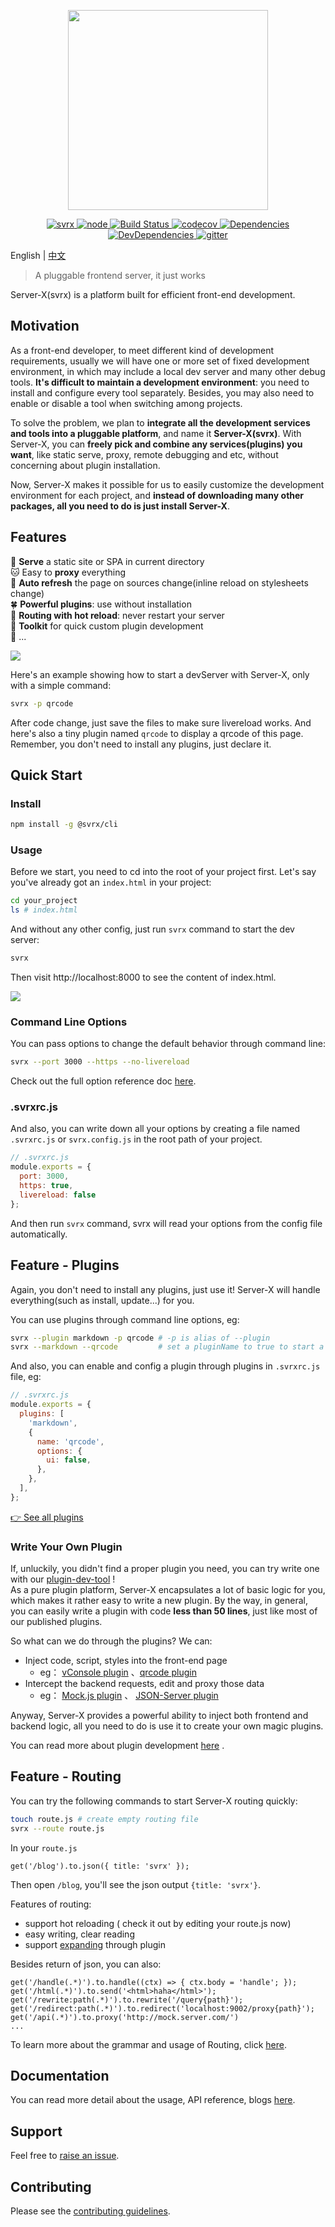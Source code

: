 <p align="center">
  <img width="320" src="https://svrx.io/assets/images/banner.png">
</p>

<p align="center">
  <a href="https://www.npmjs.com/package/svrx">
    <img src="https://img.shields.io/npm/v/@svrx/svrx?style=flat-square" alt="svrx">
  </a>
  <a href="https://nodejs.org/en/">
    <img src="https://img.shields.io/node/v/@svrx/svrx?style=flat-square" alt="node">
  </a>
  <a href="https://travis-ci.org/svrxjs/svrx" rel="nofollow">
    <img src="https://img.shields.io/travis/svrxjs/svrx/master?style=flat-square&logo=travis" alt="Build Status">
  </a>
  <a href="https://codecov.io/gh/svrxjs/svrx">
    <img src="https://img.shields.io/codecov/c/gh/svrxjs/svrx?style=flat-square&logo=codecov" alt="codecov">
  </a>
  <a href="https://david-dm.org/svrxjs/svrx?path=packages%2Fsvrx">
    <img src="https://img.shields.io/david/svrxjs/svrx?path=packages%2Fsvrx&style=flat-square" alt="Dependencies">
  </a>
  <a href="https://david-dm.org/svrxjs/svrx?path=packages%2Fsvrx&type=dev">
    <img src="https://img.shields.io/david/dev/svrxjs/svrx?path=packages%2Fsvrx&style=flat-square" alt="DevDependencies">
  </a>
  <a href="https://gitter.im/svrxjs/svrx?utm_source=badge&utm_medium=badge&utm_campaign=pr-badge&utm_content=badge">
    <img src="https://badges.gitter.im/svrxjs/svrx.svg" alt="gitter">
  </a>
</p>

English | [中文](README.zh-CN.md)

> A pluggable frontend server, it just works

Server-X(svrx) is a platform built for efficient front-end development.

## Motivation

As a front-end developer, to meet different kind of development requirements, 
usually we will have one or more set of fixed development environment, 
in which may include a local dev server and many other debug tools. 
**It's difficult to maintain a development environment**: 
you need to install and configure every tool separately. 
Besides, you may also need to enable or disable a tool when switching among projects.

To solve the problem, we plan to **integrate all the development services and tools into a pluggable platform**,
and name it **Server-X(svrx)**. 
With Server-X, you can **freely pick and combine any services(plugins) you want**, 
like static serve, proxy, remote debugging and etc, 
without concerning about plugin installation.

Now, Server-X makes it possible for us to easily customize the development environment for each project, 
and **instead of downloading many other packages, all you need to do is just install Server-X**.

## Features

🍻  **Serve** a static site or SPA in current directory               
🐱 Easy to **proxy** everything             
🏈   **Auto refresh** the page on sources change(inline reload on stylesheets change)             
🍀   **Powerful plugins**: use without installation               
🐥   **Routing with hot reload**: never restart your server               
🚀   **Toolkit** for quick custom plugin development             
🎊  ...

![](https://svrx.io/assets/images/demo.gif)

Here's an example showing how to start a devServer with Server-X, 
only with a simple command:

```bash
svrx -p qrcode
```

After code change, just save the files to make sure livereload works.
And here's also a tiny plugin named `qrcode` to display a qrcode of this page.
Remember, you don't need to install any plugins, just declare it.

## Quick Start

### Install

```bash
npm install -g @svrx/cli
```

### Usage

Before we start, you need to cd into the root of your project first. Let's say you've already got an `index.html` in your project:

```bash
cd your_project
ls # index.html
```

And without any other config, just run `svrx` command to start the dev server:

```bash
svrx
```

Then visit http://localhost:8000 to see the content of index.html.

![](https://svrx.io/assets/demo.png)

### Command Line Options

You can pass options to change the default behavior through command line:

```bash
svrx --port 3000 --https --no-livereload
```

Check out the full option reference doc [here](https://docs.svrx.io/en/guide/option.html).

### .svrxrc.js

And also, you can write down all your options by creating a file named `.svrxrc.js` or `svrx.config.js` in the root path of your project.

```javascript
// .svrxrc.js
module.exports = {
  port: 3000,
  https: true,
  livereload: false
};
```

And then run `svrx` command, svrx will read your options from the config file automatically.

## Feature - Plugins

Again, you don't need to install any plugins, just use it! 
Server-X will handle everything(such as install, update...) for you.

You can use plugins through command line options, eg:

```bash
svrx --plugin markdown -p qrcode # -p is alias of --plugin
svrx --markdown --qrcode         # set a pluginName to true to start a plugin quickly
```

And also, you can enable and config a plugin through plugins in `.svrxrc.js` file, eg:

```javascript
// .svrxrc.js
module.exports = {
  plugins: [
    'markdown',
    {
      name: 'qrcode',
      options: {
        ui: false,
      },
    },
  ],
};
```

[👉 See all plugins](https://svrx.io/plugin?query=svrx-plugin-)

### Write Your Own Plugin

If, unluckily, you didn't find a proper plugin you need,
you can try write one with our [plugin-dev-tool](https://github.com/svrxjs/svrx-create-plugin) !  
As a pure plugin platform, Server-X encapsulates a lot of basic logic for you,
which makes it rather easy to write a new plugin.
By the way, in general, you can easily write a plugin with code **less than 50 lines**,
just like most of our published plugins.   

So what can we do through the plugins? We can:

- Inject code, script, styles into the front-end page
    - eg： [vConsole plugin](https://github.com/svrxjs/svrx-plugin-vconsole) 、[qrcode plugin](https://github.com/svrxjs/svrx-plugin-qrcode) 
- Intercept the backend requests, edit and proxy those data
    - eg： [Mock.js plugin](https://github.com/svrxjs/svrx-plugin-mock) 、 [JSON-Server plugin](https://github.com/svrxjs/svrx-plugin-json-server)  

Anyway, Server-X provides a powerful ability to inject both frontend and backend logic,
all you need to do is use it to create your own magic plugins. 

You can read more about plugin development [here](https://docs.svrx.io/en/plugin/contribution.html) .

## Feature - Routing

You can try the following commands to start Server-X routing quickly:

```bash
touch route.js # create empty routing file
svrx --route route.js
```

In your `route.js`

```
get('/blog').to.json({ title: 'svrx' });
```

Then open `/blog`, you'll see the json output `{title: 'svrx'}`.

Features of routing:
  - support hot reloading ( check it out by editing your route.js now)
  - easy writing, clear reading
  - support [expanding](https://docs.svrx.io/en/guide/route.html#plugin) through plugin

Besides return of json, you can also:

```
get('/handle(.*)').to.handle((ctx) => { ctx.body = 'handle'; });
get('/html(.*)').to.send('<html>haha</html>');
get('/rewrite:path(.*)').to.rewrite('/query{path}');
get('/redirect:path(.*)').to.redirect('localhost:9002/proxy{path}');
get('/api(.*)').to.proxy('http://mock.server.com/')
...
```

To learn more about the grammar and usage of Routing, click [here](https://docs.svrx.io/en/guide/route.html).

## Documentation

You can read more detail about the usage, API reference, blogs [here](https://docs.svrx.io/en/).

## Support

Feel free to [raise an issue](https://github.com/svrxjs/svrx/issues/new/choose).

## Contributing

Please see the [contributing guidelines](https://docs.svrx.io/en/contribution.html).
